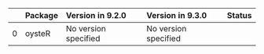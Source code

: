 <!-- markdown-link-check-disable -->

|    | Package   | Version in 9.2.0     | Version in 9.3.0     | Status   |
|---:|:----------|:---------------------|:---------------------|:---------|
|  0 | oysteR    | No version specified | No version specified |          |